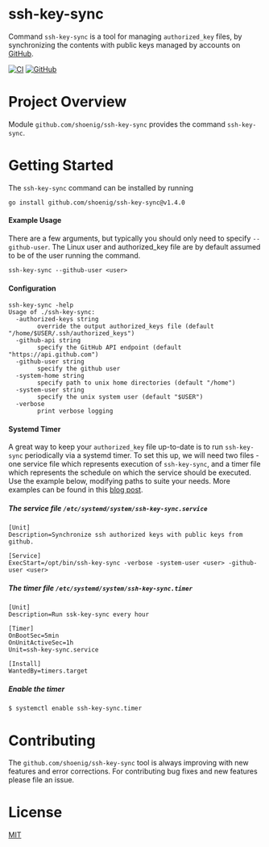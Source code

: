 ssh-key-sync
============

Command `ssh-key-sync` is a tool for managing `authorized_key` files, by synchronizing
the contents with public keys managed by accounts on [GitHub](https://docs.github.com/en/rest/users/keys).

[![CI](https://github.com/shoenig/ssh-key-sync/actions/workflows/ci.yml/badge.svg)](https://github.com/shoenig/ssh-key-sync/actions/workflows/ci.yml)
[![GitHub](https://img.shields.io/github/license/shoenig/ssh-key-sync.svg)](LICENSE)

# Project Overview

Module `github.com/shoenig/ssh-key-sync` provides the command `ssh-key-sync`.

# Getting Started

The `ssh-key-sync` command can be installed by running

```shell
go install github.com/shoenig/ssh-key-sync@v1.4.0
```

#### Example Usage

There are a few arguments, but typically you should only need to specify `--github-user`.
The Linux user and authorized_key file are by default assumed to be of the user
running the command.

```shell
ssh-key-sync --github-user <user>
```

#### Configuration

```shell
ssh-key-sync -help
Usage of ./ssh-key-sync:
  -authorized-keys string
    	override the output authorized_keys file (default "/home/$USER/.ssh/authorized_keys")
  -github-api string
    	specify the GitHub API endpoint (default "https://api.github.com")
  -github-user string
    	specify the github user
  -system-home string
    	specify path to unix home directories (default "/home")
  -system-user string
    	specify the unix system user (default "$USER")
  -verbose
    	print verbose logging
```

#### Systemd Timer
A great way to keep your `authorized_key` file up-to-date is to run `ssh-key-sync`
periodically via a systemd timer. To set this up, we will need two files - one service
file which represents execution of `ssh-key-sync`, and a timer file which represents
the schedule on which the service should be executed. Use the example below, modifying
paths to suite your needs. More examples can be found in this [blog post](https://jason.the-graham.com/2013/03/06/how-to-use-systemd-timers/).

##### The service file `/etc/systemd/system/ssh-key-sync.service`
```
[Unit]
Description=Synchronize ssh authorized keys with public keys from github.

[Service]
ExecStart=/opt/bin/ssh-key-sync -verbose -system-user <user> -github-user <user>
```

##### The timer file `/etc/systemd/system/ssh-key-sync.timer`
```
[Unit]
Description=Run ssk-key-sync every hour

[Timer]
OnBootSec=5min
OnUnitActiveSec=1h
Unit=ssh-key-sync.service

[Install]
WantedBy=timers.target
```

##### Enable the timer
```
$ systemctl enable ssh-key-sync.timer
```

# Contributing

The `github.com/shoenig/ssh-key-sync` tool is always improving with new features
and error corrections. For contributing bug fixes and new features please file an issue.

# License
[MIT](https://raw.githubusercontent.com/shoenig/ssh-key-sync/master/LICENSE)
